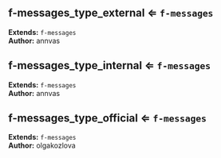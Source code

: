 <a name="module_f-messages_type_external"></a>

## f-messages_type_external ⇐ <code>f-messages</code>
**Extends:** <code>f-messages</code>  
**Author:** annvas  

<a name="module_f-messages_type_internal"></a>

## f-messages_type_internal ⇐ <code>f-messages</code>
**Extends:** <code>f-messages</code>  
**Author:** annvas  

<a name="module_f-messages_type_official"></a>

## f-messages_type_official ⇐ <code>f-messages</code>
**Extends:** <code>f-messages</code>  
**Author:** olgakozlova  

